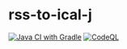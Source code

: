 # rss-to-ical-j

[![Java CI with Gradle](https://github.com/mooseburgr/rss-to-ical-j/actions/workflows/gradle.yml/badge.svg)](https://github.com/mooseburgr/rss-to-ical-j/actions/workflows/gradle.yml)
[![CodeQL](https://github.com/mooseburgr/rss-to-ical-j/actions/workflows/codeql-analysis.yml/badge.svg)](https://github.com/mooseburgr/rss-to-ical-j/actions/workflows/codeql-analysis.yml)
